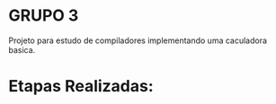 # GRUPO 3
Projeto para estudo de compiladores implementando uma caculadora basica.

# Etapas Realizadas:

